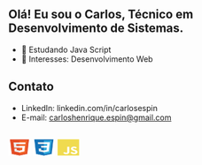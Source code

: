 ## Olá! Eu sou o Carlos, Técnico em Desenvolvimento de Sistemas.

- 🌱 Estudando Java Script
- 🔭 Interesses: Desenvolvimento Web

## Contato
- LinkedIn: linkedin.com/in/carlosespin  
- E-mail: carloshenrique.espin@gmail.com 

<div style="display: inline_block"><br>
  <img align="center" alt="Rafa-HTML" height="30" width="40" src="https://raw.githubusercontent.com/devicons/devicon/master/icons/html5/html5-original.svg">
  <img align="center" alt="Rafa-CSS" height="30" width="40" src="https://raw.githubusercontent.com/devicons/devicon/master/icons/css3/css3-original.svg">
  <img align="center" alt="Rafa-Js" height="30" width="40" src="https://raw.githubusercontent.com/devicons/devicon/master/icons/javascript/javascript-plain.svg">
</div>

##
